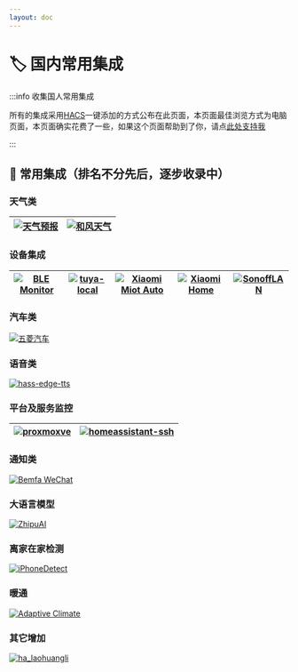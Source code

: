 ```yaml
---
layout: doc
---
```


# 🏷️ 国内常用集成



:::info 收集国人常用集成

所有的集成采用[HACS](hacscn)一键添加的方式公布在此页面，本页面最佳浏览方式为电脑页面，本页面确实花费了一些，如果这个页面帮助到了你，请点[此处支持我](sponsor)

:::


## 🌟 常用集成（排名不分先后，逐步收录中）

### 天气类
|[![天气预报](https://img.shields.io/badge/HACS-天气预报-41BDF5?style=for-the-badge&logo=home-assistant&logoColor=white)](https://my.home-assistant.io/redirect/hacs_repository/?owner=hasscc&repository=tianqi&category=integration)|[![和风天气](https://img.shields.io/badge/HACS-和风天气-41BDF5?style=for-the-badge&logo=home-assistant&logoColor=white)](https://my.home-assistant.io/redirect/hacs_repository/?owner=c1pher-cn&repository=heweather&category=integration)|
|--|--|

### 设备集成


|[![BLE Monitor](https://img.shields.io/badge/HACS-BLE%20Monitor-41BDF5?style=for-the-badge&logo=home-assistant&logoColor=white)](https://my.home-assistant.io/redirect/hacs_repository/?owner=custom-components&repository=ble_monitor&category=integration)|[![tuya-local](https://img.shields.io/badge/HACS-tuya--local-41BDF5?style=for-the-badge&logo=home-assistant&logoColor=white)](https://my.home-assistant.io/redirect/hacs_repository/?owner=make-all&repository=tuya-local&category=integration)|[![Xiaomi Miot Auto](https://img.shields.io/badge/HACS-Xiaomi%20Miot%20Auto-41BDF5?style=for-the-badge&logo=home-assistant&logoColor=white)](https://my.home-assistant.io/redirect/hacs_repository/?owner=al-one&repository=hass-xiaomi-miot&category=integration)|[![Xiaomi Home](https://img.shields.io/badge/HACS-Xiaomi%20Home-41BDF5?style=for-the-badge&logo=home-assistant&logoColor=white)](https://my.home-assistant.io/redirect/hacs_repository/?owner=XiaoMi&repository=ha_xiaomi_home&category=integration)|[![SonoffLAN](https://img.shields.io/badge/HACS-SonoffLAN-41BDF5?style=for-the-badge&logo=home-assistant&logoColor=white)](https://my.home-assistant.io/redirect/hacs_repository/?owner=AlexxIT&repository=SonoffLAN&category=integration) |
|--|--|--|--|--|

### 汽车类

[![五菱汽车](https://img.shields.io/badge/HACS-五菱汽车-41BDF5?style=for-the-badge&logo=home-assistant&logoColor=white)](https://my.home-assistant.io/redirect/hacs_repository/?owner=hasscc&repository=wuling&category=integration)

### 语音类

[![hass-edge-tts](https://img.shields.io/badge/HACS-hass--edge--tts-41BDF5?style=for-the-badge&logo=home-assistant&logoColor=white)](https://my.home-assistant.io/redirect/hacs_repository/?owner=hasscc&repository=hass-edge-tts&category=integration) 

### 平台及服务监控
|[![proxmoxve](https://img.shields.io/badge/HACS-proxmoxve-41BDF5?style=for-the-badge&logo=home-assistant&logoColor=white)](https://my.home-assistant.io/redirect/hacs_repository/?owner=dougiteixeira&repository=proxmoxve&category=integration) | [![homeassistant-ssh](https://img.shields.io/badge/HACS-homeassistant--ssh-41BDF5?style=for-the-badge&logo=home-assistant&logoColor=white)](https://my.home-assistant.io/redirect/hacs_repository/?owner=zhbjsh&repository=homeassistant-ssh&category=integration) |
|-|-|

### 通知类
[![Bemfa WeChat](https://img.shields.io/badge/HACS-Bemfa%20WeChat-41BDF5?style=for-the-badge&logo=home-assistant&logoColor=white)](https://my.home-assistant.io/redirect/hacs_repository/?owner=Desmond-Dong&repository=bemfa_wechat&category=integration)

### 大语言模型
[![ZhipuAI](https://img.shields.io/badge/HACS-ZhipuAI-41BDF5?style=for-the-badge&logo=home-assistant&logoColor=white)](https://my.home-assistant.io/redirect/hacs_repository/?owner=knoop7&repository=zhipuai&category=integration)

### 离家在家检测

[![iPhoneDetect](https://img.shields.io/badge/HACS-iPhoneDetect-41BDF5?style=for-the-badge&logo=home-assistant&logoColor=white)](https://my.home-assistant.io/redirect/hacs_repository/?owner=mudape&repository=iphonedetect&category=integration)

### 暖通

[![Adaptive Climate](https://img.shields.io/badge/HACS-Adaptive%20Climate-41BDF5?style=for-the-badge&logo=home-assistant&logoColor=white)](https://my.home-assistant.io/redirect/hacs_repository/?owner=msinhore&repository=adaptive_climate&category=integration)

### 其它增加
[![ha_laohuangli](https://img.shields.io/badge/HACS-laohuangli-41BDF5?style=for-the-badge&logo=home-assistant&logoColor=white)](https://my.home-assistant.io/redirect/hacs_repository/?owner=knoop7&repository=ha_laohuangli&category=integration)















